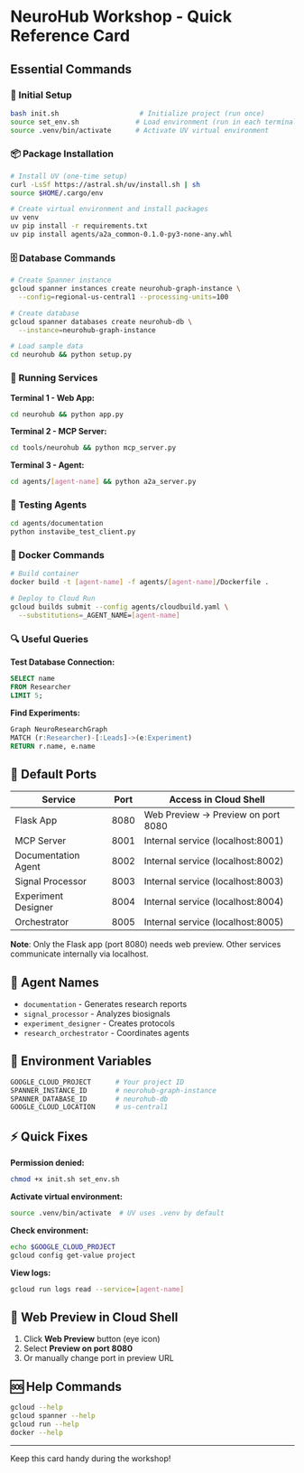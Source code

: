 # NeuroHub Workshop - Quick Reference Card

## Essential Commands

### 🚀 Initial Setup
```bash
bash init.sh                    # Initialize project (run once)
source set_env.sh              # Load environment (run in each terminal)
source .venv/bin/activate      # Activate UV virtual environment
```

### 📦 Package Installation
```bash
# Install UV (one-time setup)
curl -LsSf https://astral.sh/uv/install.sh | sh
source $HOME/.cargo/env

# Create virtual environment and install packages
uv venv
uv pip install -r requirements.txt
uv pip install agents/a2a_common-0.1.0-py3-none-any.whl
```

### 🗄️ Database Commands
```bash
# Create Spanner instance
gcloud spanner instances create neurohub-graph-instance \
  --config=regional-us-central1 --processing-units=100

# Create database
gcloud spanner databases create neurohub-db \
  --instance=neurohub-graph-instance

# Load sample data
cd neurohub && python setup.py
```

### 🏃 Running Services

**Terminal 1 - Web App:**
```bash
cd neurohub && python app.py
```

**Terminal 2 - MCP Server:**
```bash
cd tools/neurohub && python mcp_server.py
```

**Terminal 3 - Agent:**
```bash
cd agents/[agent-name] && python a2a_server.py
```

### 🧪 Testing Agents
```bash
cd agents/documentation
python instavibe_test_client.py
```

### 🐳 Docker Commands
```bash
# Build container
docker build -t [agent-name] -f agents/[agent-name]/Dockerfile .

# Deploy to Cloud Run
gcloud builds submit --config agents/cloudbuild.yaml \
  --substitutions=_AGENT_NAME=[agent-name]
```

### 🔍 Useful Queries

**Test Database Connection:**
```sql
SELECT name 
FROM Researcher 
LIMIT 5;
```

**Find Experiments:**
```sql
Graph NeuroResearchGraph
MATCH (r:Researcher)-[:Leads]->(e:Experiment)
RETURN r.name, e.name
```

## 📍 Default Ports

| Service | Port | Access in Cloud Shell |
|---------|------|----------------------|
| Flask App | 8080 | Web Preview → Preview on port 8080 |
| MCP Server | 8001 | Internal service (localhost:8001) |
| Documentation Agent | 8002 | Internal service (localhost:8002) |
| Signal Processor | 8003 | Internal service (localhost:8003) |
| Experiment Designer | 8004 | Internal service (localhost:8004) |
| Orchestrator | 8005 | Internal service (localhost:8005) |

**Note**: Only the Flask app (port 8080) needs web preview. Other services communicate internally via localhost.

## 🎯 Agent Names

- `documentation` - Generates research reports
- `signal_processor` - Analyzes biosignals
- `experiment_designer` - Creates protocols
- `research_orchestrator` - Coordinates agents

## 🔧 Environment Variables

```bash
GOOGLE_CLOUD_PROJECT      # Your project ID
SPANNER_INSTANCE_ID       # neurohub-graph-instance
SPANNER_DATABASE_ID       # neurohub-db
GOOGLE_CLOUD_LOCATION     # us-central1
```

## ⚡ Quick Fixes

**Permission denied:**
```bash
chmod +x init.sh set_env.sh
```

**Activate virtual environment:**
```bash
source .venv/bin/activate  # UV uses .venv by default
```

**Check environment:**
```bash
echo $GOOGLE_CLOUD_PROJECT
gcloud config get-value project
```

**View logs:**
```bash
gcloud run logs read --service=[agent-name]
```

## 📱 Web Preview in Cloud Shell

1. Click **Web Preview** button (eye icon)
2. Select **Preview on port 8080**
3. Or manually change port in preview URL

## 🆘 Help Commands

```bash
gcloud --help
gcloud spanner --help
gcloud run --help
docker --help
```

---
Keep this card handy during the workshop!